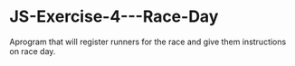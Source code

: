 # JS-Exercise-4---Race-Day
Aprogram that will register runners for the race and give them instructions on race day.
